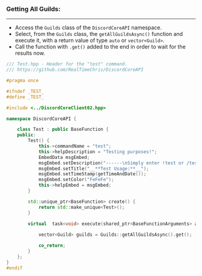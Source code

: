 
### **Getting All Guilds:**
---
- Access the `Guilds` class of the `DiscordCoreAPI` namespace.
- Select, from the `Guilds` class, the `getAllGuildsAsync()` function and execute it, with a return value of type `auto` or `vector<Guild>`.
- Call the function with `.get()` added to the end in order to wait for the results now.

```cpp
/// Test.hpp - Header for the "test" command.
/// https://github.com/RealTimeChris/DiscordCoreAPI

#pragma once

#ifndef _TEST_
#define _TEST_

#include <../DiscordCoreClient02.hpp>

namespace DiscordCoreAPI {

	class Test : public BaseFunction {
	public:
		Test() {
			this->commandName = "test";
			this->helpDescription = "Testing purposes!";
			EmbedData msgEmbed;
			msgEmbed.setDescription("------\nSimply enter !test or /test!\n------");
			msgEmbed.setTitle("__**Test Usage:**__");
			msgEmbed.setTimeStamp(getTimeAndDate());
			msgEmbed.setColor("FeFeFe");
			this->helpEmbed = msgEmbed;
		}

		std::unique_ptr<BaseFunction> create() {
			return std::make_unique<Test>();
		}

		virtual  task<void> execute(shared_ptr<BaseFunctionArguments> args) {
			
			vector<Guild> guilds = Guilds::getAllGuildsAsync().get();

			co_return;
		}
	};
}
#endif
```
